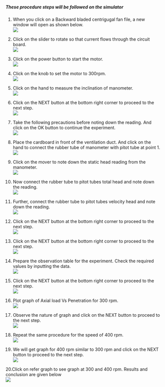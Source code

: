 ##### These procedure steps will be followed on the simulator

1. When you click on a Backward bladed centrigugal fan file, a new window will open as shown below.<br>
<img src="images/k1.png"><br>

2. Click on the slider to rotate so that current flows through the circuit board.<br>
<img src="images/k2.png"><br>

3. Click on the power button to start the motor. <br>
<img src="images/k3.png"><br>

4. Click on the knob to set the motor to 300rpm.<br>
<img src="images/k4.png"><br>

5. Click on the hand to measure the inclination of manometer.<br>
<img src="images/k5.png"><br>

6. Click on the NEXT button at the bottom right corner to proceed to the next step.<br>
<img src="images/k6.png"><br>

7. Take the following precautions before noting down the reading. And click on the OK button to continue the experiment.<br>
<img src="images/k7.png"><br>

8. Place the cardboard in front of the ventilation duct. And click on the hand to connect the rubber tube of manometer with pitot tube at point 1.<br>
<img src="images/k8.png"><br>

9. Click on the mover to note down the static head reading from the manometer.<br>
<img src="images/k9.png"><br>

10. Now connect the rubber tube to pitot tubes total head and note down the reading.<br>
<img src="images/k10.png"><br>

11. Further, connect the rubber tube to pitot tubes velocity head and note down the reading.<br>
<img src="images/k11.png"><br>

12. Click on the NEXT button at the bottom right corner to proceed to the next step. <br>
<img src="images/k12.png"><br>

13. Click on the NEXT button at the bottom right corner to proceed to the next step.<br>
<img src="images/k13.png"><br>

14. Prepare the observation table for the experiment. Check the required values by inputting the data.<br>
<img src="images/k14.png"><br>

15. Click on the NEXT button at the bottom right corner to proceed to the next step.<br>
<img src="images/k15.png"><br>

16. Plot graph of Axial load Vs Penetration for 300 rpm.<br>
<img src="images/k16.png"><br>

17. Observe the nature of graph and click on the NEXT button to proceed to the next step.<br>
<img src="images/k17.png"><br>

18. Repeat the same procedure for the speed of 400 rpm.<br>
<img src="images/k18.png"><br>

19. We will get graph for 400 rpm similar to 300 rpm and click on the NEXT button to proceed to the next step.<br>
<img src="images/k19.png"><br>

20.Click on refer graph to see graph at 300 and 400 rpm. Results and conclusion are given below<br>
<img src="images/k20.png"><br>

